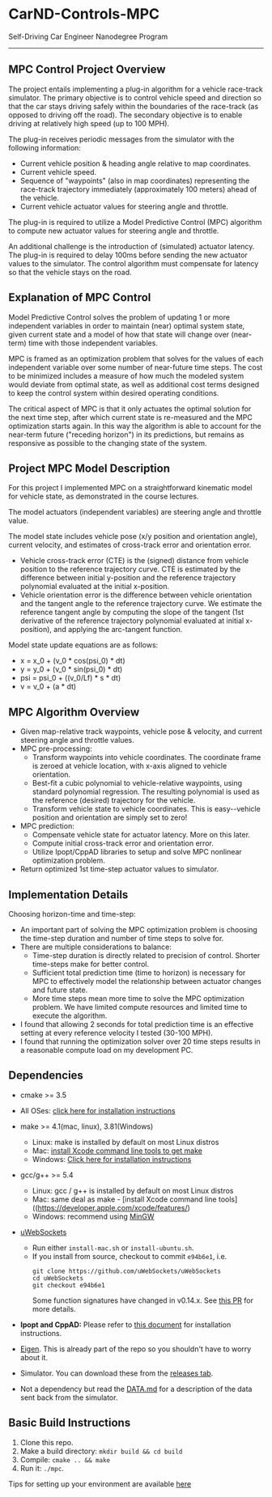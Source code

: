 # CarND-Controls-MPC
Self-Driving Car Engineer Nanodegree Program

---

## MPC Control Project Overview

The project entails implementing a plug-in algorithm for a vehicle race-track simulator. The primary objective is to control vehicle speed and direction so that the car stays driving safely within the boundaries of the race-track (as opposed to driving off the road). The secondary objective is to enable driving at relatively high speed (up to 100 MPH).

The plug-in receives periodic messages from the simulator with the following information:
  * Current vehicle position & heading angle relative to map coordinates.
  * Current vehicle speed.
  * Sequence of "waypoints" (also in map coordinates) representing the race-track trajectory immediately (approximately 100 meters) ahead of the vehicle.
  * Current vehicle actuator values for steering angle and throttle.

The plug-in is required to utilize a Model Predictive Control (MPC) algorithm to compute new actuator values for steering angle and throttle.

An additional challenge is the introduction of (simulated) actuator latency. The plug-in is required to delay 100ms before sending the new actuator values to the simulator. The control algorithm must compensate for latency so that the vehicle stays on the road.

## Explanation of MPC Control

Model Predictive Control solves the problem of updating 1 or more independent variables in order to maintain (near) optimal system state, given current state and a model of how that state will change over (near-term) time with those independent variables.

MPC is framed as an optimization problem that solves for the values of each independent variable over some number of near-future time steps. The cost to be minimized includes a measure of how much the modeled system would deviate from optimal state, as well as additional cost terms designed to keep the control system within desired operating conditions.

The critical aspect of MPC is that it only actuates the optimal solution for the next time step, after which current state is re-measured and the MPC optimization starts again. In this way the algorithm is able to account for the near-term future ("receding horizon") in its predictions, but remains as responsive as possible to the changing state of the system.

## Project MPC Model Description

For this project I implemented MPC on a straightforward kinematic model for vehicle state, as demonstrated in the course lectures.

The model actuators (independent variables) are steering angle and throttle value.

The model state includes vehicle pose (x/y position and orientation angle), current velocity, and estimates of cross-track error and orientation error.
  * Vehicle cross-track error (CTE) is the (signed) distance from vehicle position to the reference trajectory curve. CTE is estimated by the difference between initial y-position and the reference trajectory polynomial evaluated at the initial x-position.
  * Vehicle orientation error is the difference between vehicle orientation and the tangent angle to the reference trajectory curve. We estimate the reference tangent angle by computing the slope of the tangent (1st derivative of the reference trajectory polynomial evaluated at initial x-position), and applying the arc-tangent function.

Model state update equations are as follows:
  * x = x_0 + (v_0 * cos(psi_0) * dt)
  * y = y_0 + (v_0 * sin(psi_0) * dt)
  * psi = psi_0 + ((v_0/Lf) * s * dt)
  * v = v_0 + (a * dt)

## MPC Algorithm Overview

  * Given map-relative track waypoints, vehicle pose & velocity, and current steering angle and throttle values.
  * MPC pre-processing:
    + Transform waypoints into vehicle coordinates. The coordinate frame is zeroed at vehicle location, with x-axis aligned to vehicle orientation.
    + Best-fit a cubic polynomial to vehicle-relative waypoints, using standard polynomial regression. The resulting polynomial is used as the reference (desired) trajectory for the vehicle.
    + Transform vehicle state to vehicle coordinates. This is easy--vehicle position and orientation are simply set to zero!
  * MPC prediction:
    + Compensate vehicle state for actuator latency. More on this later.
    + Compute initial cross-track error and orientation error.
    + Utilize Ipopt/CppAD libraries to setup and solve MPC nonlinear optimization problem.
  * Return optimized 1st time-step actuator values to simulator.
    
## Implementation Details

Choosing horizon-time and time-step:
  * An important part of solving the MPC optimization problem is choosing the time-step duration and number of time steps to solve for.
  * There are multiple considerations to balance:
    - Time-step duration is directly related to precision of control. Shorter time-steps make for better control.
    - Sufficient total prediction time (time to horizon) is necessary for MPC to effectively model the relationship between actuator changes and future state.
    - More time steps mean more time to solve the MPC optimization problem. We have limited compute resources and limited time to execute the algorithm.
  * I found that allowing 2 seconds for total prediction time is an effective setting at every reference velocity I tested (30-100 MPH).
  * I found that running the optimization solver over 20 time steps results in a reasonable compute load on my development PC.
  



## Dependencies

* cmake >= 3.5
 * All OSes: [click here for installation instructions](https://cmake.org/install/)
* make >= 4.1(mac, linux), 3.81(Windows)
  * Linux: make is installed by default on most Linux distros
  * Mac: [install Xcode command line tools to get make](https://developer.apple.com/xcode/features/)
  * Windows: [Click here for installation instructions](http://gnuwin32.sourceforge.net/packages/make.htm)
* gcc/g++ >= 5.4
  * Linux: gcc / g++ is installed by default on most Linux distros
  * Mac: same deal as make - [install Xcode command line tools]((https://developer.apple.com/xcode/features/)
  * Windows: recommend using [MinGW](http://www.mingw.org/)
* [uWebSockets](https://github.com/uWebSockets/uWebSockets)
  * Run either `install-mac.sh` or `install-ubuntu.sh`.
  * If you install from source, checkout to commit `e94b6e1`, i.e.
    ```
    git clone https://github.com/uWebSockets/uWebSockets
    cd uWebSockets
    git checkout e94b6e1
    ```
    Some function signatures have changed in v0.14.x. See [this PR](https://github.com/udacity/CarND-MPC-Project/pull/3) for more details.

* **Ipopt and CppAD:** Please refer to [this document](https://github.com/udacity/CarND-MPC-Project/blob/master/install_Ipopt_CppAD.md) for installation instructions.
* [Eigen](http://eigen.tuxfamily.org/index.php?title=Main_Page). This is already part of the repo so you shouldn't have to worry about it.
* Simulator. You can download these from the [releases tab](https://github.com/udacity/self-driving-car-sim/releases).
* Not a dependency but read the [DATA.md](./DATA.md) for a description of the data sent back from the simulator.


## Basic Build Instructions

1. Clone this repo.
2. Make a build directory: `mkdir build && cd build`
3. Compile: `cmake .. && make`
4. Run it: `./mpc`.

Tips for setting up your environment are available [here](https://classroom.udacity.com/nanodegrees/nd013/parts/40f38239-66b6-46ec-ae68-03afd8a601c8/modules/0949fca6-b379-42af-a919-ee50aa304e6a/lessons/f758c44c-5e40-4e01-93b5-1a82aa4e044f/concepts/23d376c7-0195-4276-bdf0-e02f1f3c665d)
